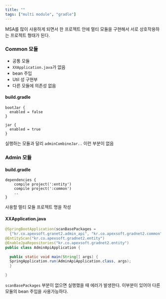 ```yaml
---
title: ""
tags: ["multi module", "gradle"]
---
```


MSA를 많이 사용하게 되면서 한 프로젝트 안에 멀티 모듈을 구현해서 서로 상호작용하는 프로젝트 형태가 된다. 

### Common 모듈
- 공통 모듈
- `XXApplication.java`가 없음 
- bean 주입
- Util 성 구현부 
- 다른 모듈에 의존성 없음

#### build.gradle
```
bootJar {  
  enabled = false  
}  
  
jar {  
  enabled = true  
}
```
실행하는 모듈과 달리 `adminCombineJar..` 이런 부분이 없음 

### Admin 모듈

#### build.gradle
```
dependencies {
	compile project(':entity')  
	compile project(':common')
	..
}
```
사용할 멀티 모듈 프로젝트 명을 작성 

#### XXApplication.java
```java
@SpringBootApplication(scanBasePackages =  
  {"kr.co.apexsoft.granet2.admin_api", "kr.co.apexsoft.gradnet2.common"})  
@EntityScan("kr.co.apexsoft.gradnet2.entity")  
@EnableJpaRepositories("kr.co.apexsoft.gradnet2.entity")  
public class AdminApiApplication {  
  
  public static void main(String[] args) {  
  SpringApplication.run(AdminApiApplication.class, args);  
  }  
  
}
```
`scanBasePackages` 부분이 없으면 실행했을 때 에러가 발생한다. 
이부분이 있어야 다른 모듈의 bean 주입을 사용가능하다. 
<!--stackedit_data:
eyJoaXN0b3J5IjpbLTIwMjg3Mjg4OTBdfQ==
-->